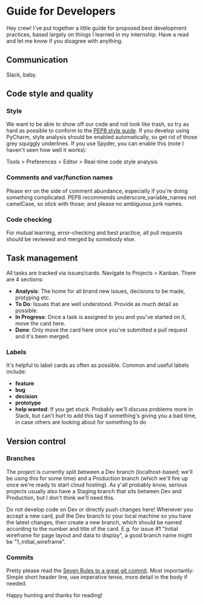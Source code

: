 # Guide for Developers
Hey crew! I've put together a little guide for proposed best development practices, based largely on things I learned in my internship. Have a read and let me know if you disagree with anything.

## Communication
Slack, baby.

## Code style and quality
### Style
We want to be able to show off our code and not look like trash, so try as hard as possible to conform to the [PEP8 style guide](https://www.python.org/dev/peps/pep-0008/). If you develop using PyCharm, style analysis should be enabled automatically, so get rid of those grey squiggly underlines. If you use Spyder, you can enable this (note I haven't seen how well it works):

Tools > Preferences > Editor > Real-time code style analysis

### Comments and var/function names
Please err on the side of comment abundance, especially if you're doing something complicated. PEP8 recommends underscore_variable_names not camelCase, so stick with those; and please no ambiguous junk names.

### Code checking
For mutual learning, error-checking and best practice, all pull requests should be reviewed and merged by somebody else.

## Task management
All tasks are tracked via issues/cards. Navigate to Projects > Kanban. There are 4 sections:
- **Analysis**: The home for all brand new issues, decisions to be made, protyping etc.
- **To Do**: Issues that are well understood. Provide as much detail as possible.
- **In Progress**: Once a task is assigned to you and you've started on it, move the card here.
- **Done**: Only move the card here once you've submitted a pull request and it's been merged.

### Labels
It's helpful to label cards as often as possible. Common and useful labels include:
- **feature**
- **bug**
- **decision**
- **prototype**
- **help wanted**: If you get stuck. Probably we'll discuss problems more in Slack, but can't hurt to add this tag if something's giving you a bad time, in case others are looking about for something to do

## Version control
### Branches
The project is currently split between a Dev branch (localhost-based; we'll be using this for some time) and a Production branch (which we'll fire up once we're ready to start cloud hosting). As y'all probably know, serious projects usually also have a Staging branch that sits between Dev and Production, but I don't think we'll need this.

Do not develop code on Dev or directly push changes here! Whenever you accept a new card, pull the Dev branch to your local machine so you have the latest changes, then create a new branch, which should be named according to the number and title of the card. E.g. for issue #1 "Initial wireframe for page layout and data to display", a good branch name might be "1_initial_wireframe".

### Commits
Pretty please read the [Seven Rules to a great git commit](https://chris.beams.io/posts/git-commit/).
Most importantly: Simple short header line, use imperative tense, more detail in the body if needed.

Happy hunting and thanks for reading!

